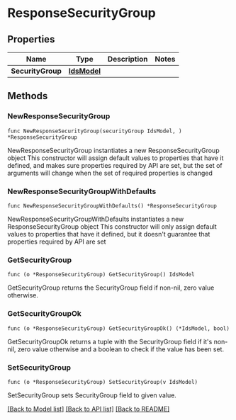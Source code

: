 # ResponseSecurityGroup

## Properties

Name | Type | Description | Notes
------------ | ------------- | ------------- | -------------
**SecurityGroup** | [**IdsModel**](IdsModel.md) |  | 

## Methods

### NewResponseSecurityGroup

`func NewResponseSecurityGroup(securityGroup IdsModel, ) *ResponseSecurityGroup`

NewResponseSecurityGroup instantiates a new ResponseSecurityGroup object
This constructor will assign default values to properties that have it defined,
and makes sure properties required by API are set, but the set of arguments
will change when the set of required properties is changed

### NewResponseSecurityGroupWithDefaults

`func NewResponseSecurityGroupWithDefaults() *ResponseSecurityGroup`

NewResponseSecurityGroupWithDefaults instantiates a new ResponseSecurityGroup object
This constructor will only assign default values to properties that have it defined,
but it doesn't guarantee that properties required by API are set

### GetSecurityGroup

`func (o *ResponseSecurityGroup) GetSecurityGroup() IdsModel`

GetSecurityGroup returns the SecurityGroup field if non-nil, zero value otherwise.

### GetSecurityGroupOk

`func (o *ResponseSecurityGroup) GetSecurityGroupOk() (*IdsModel, bool)`

GetSecurityGroupOk returns a tuple with the SecurityGroup field if it's non-nil, zero value otherwise
and a boolean to check if the value has been set.

### SetSecurityGroup

`func (o *ResponseSecurityGroup) SetSecurityGroup(v IdsModel)`

SetSecurityGroup sets SecurityGroup field to given value.



[[Back to Model list]](../README.md#documentation-for-models) [[Back to API list]](../README.md#documentation-for-api-endpoints) [[Back to README]](../README.md)


